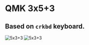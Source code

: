 # QMK 3x5+3

## Based on `crkbd` keyboard.
![5x3+3](https://github.com/user-attachments/assets/138b4ea8-2767-459d-9bbf-d62e1a7bd375)
![5x3+3](https://github.com/user-attachments/assets/4237be79-3ffc-4a09-b1b1-bef819551635)
